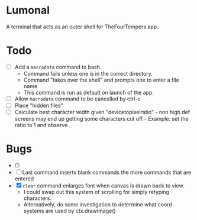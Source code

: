 # Lumonal

A terminal that acts as an outer shell for TheFourTempers app.

# Todo

- [ ] Add a `macrodata` command to bash.
    - Command fails unless one is in the correct directory.
    - Command "takes over the shell" and prompts one to enter a file name.
    - This command is run as default on launch of the app.
- [ ] Allow `macrodata` command to be cancelled by ctrl-c
- [ ] Place "hidden files"
- [ ] Calculate best character width given "devicetopixelratio"
      - non high def screens may end up getting some characters cut off
      - Example: set the ratio to 1 and observe

# Bugs

- [ ] 
- [ ] Last command inserts blank commands the more commands that are entered
- [x] `clear` command enlarges font when canvas is drawn back to view.
    - I could swap out this system of scrolling for simply retyping characters.
    - Alternatively, do some investigation to determine what coord systems are used by ctx.drawImage()

